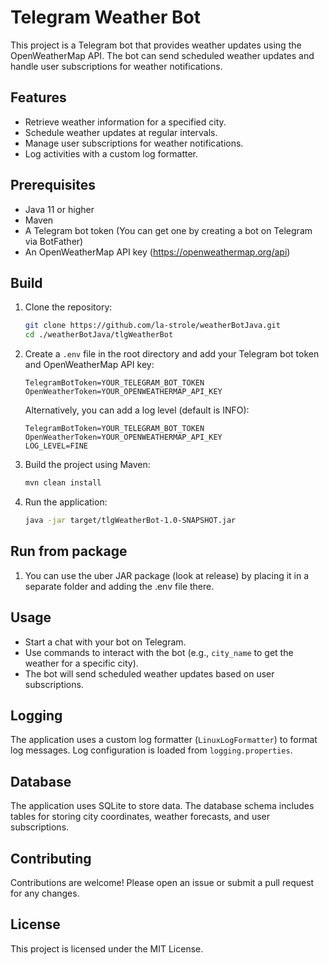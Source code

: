 # Telegram Weather Bot

This project is a Telegram bot that provides weather updates using the OpenWeatherMap API. The bot can send scheduled weather updates and handle user subscriptions for weather notifications.

## Features

- Retrieve weather information for a specified city.
- Schedule weather updates at regular intervals.
- Manage user subscriptions for weather notifications.
- Log activities with a custom log formatter.

## Prerequisites

- Java 11 or higher
- Maven
- A Telegram bot token (You can get one by creating a bot on Telegram via BotFather)
- An OpenWeatherMap API key (https://openweathermap.org/api)

## Build

1. Clone the repository:
    ```sh
    git clone https://github.com/la-strole/weatherBotJava.git
    cd ./weatherBotJava/tlgWeatherBot
    ```

2. Create a `.env` file in the root directory and add your Telegram bot token and OpenWeatherMap API key:
    ```env
    TelegramBotToken=YOUR_TELEGRAM_BOT_TOKEN
    OpenWeatherToken=YOUR_OPENWEATHERMAP_API_KEY
    ```
    Alternatively, you can add a log level (default is INFO):
    ```env
    TelegramBotToken=YOUR_TELEGRAM_BOT_TOKEN
    OpenWeatherToken=YOUR_OPENWEATHERMAP_API_KEY
    LOG_LEVEL=FINE
    ```
3. Build the project using Maven:
    ```sh
    mvn clean install
    ```

4. Run the application:
    ```sh
    java -jar target/tlgWeatherBot-1.0-SNAPSHOT.jar
    ```
## Run from package
1. You can use the uber JAR package (look at release) by placing it in a separate folder and adding the .env file there.
   
## Usage

- Start a chat with your bot on Telegram.
- Use commands to interact with the bot (e.g., `city_name` to get the weather for a specific city).
- The bot will send scheduled weather updates based on user subscriptions.

## Logging

The application uses a custom log formatter (`LinuxLogFormatter`) to format log messages. Log configuration is loaded from `logging.properties`.

## Database

The application uses SQLite to store data. The database schema includes tables for storing city coordinates, weather forecasts, and user subscriptions.

## Contributing

Contributions are welcome! Please open an issue or submit a pull request for any changes.

## License

This project is licensed under the MIT License.
